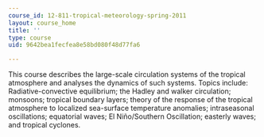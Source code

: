 ```yaml
---
course_id: 12-811-tropical-meteorology-spring-2011
layout: course_home
title: ''
type: course
uid: 9642bea1fecfea8e58bd080f48d77fa6

---
```

This course describes the large-scale circulation systems of the tropical atmosphere and analyses the dynamics of such systems. Topics include: Radiative-convective equilibrium; the Hadley and walker circulation; monsoons; tropical boundary layers; theory of the response of the tropical atmosphere to localized sea-surface temperature anomalies; intraseasonal oscillations; equatorial waves; El Niño/Southern Oscillation; easterly waves; and tropical cyclones.
